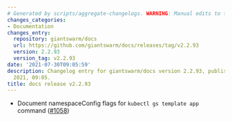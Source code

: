 ```yaml
---
# Generated by scripts/aggregate-changelogs. WARNING: Manual edits to this files will be overwritten.
changes_categories:
- Documentation
changes_entry:
  repository: giantswarm/docs
  url: https://github.com/giantswarm/docs/releases/tag/v2.2.93
  version: 2.2.93
  version_tag: v2.2.93
date: '2021-07-30T09:05:59'
description: Changelog entry for giantswarm/docs version 2.2.93, published on 30 July
  2021, 09:05.
title: docs release v2.2.93
---
```


- Document namespaceConfig flags for `kubectl gs template app` command ([#1058](https://github.com/giantswarm/docs/pull/1058))
